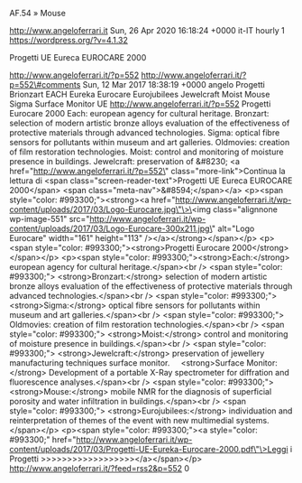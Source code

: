AF.54 » Mouse

http://www.angeloferrari.it Sun, 26 Apr 2020 16:18:24 +0000 it-IT hourly 1 https://wordpress.org/?v=4.1.32

Progetti UE Eureca EUROCARE 2000

http://www.angeloferrari.it/?p=552 http://www.angeloferrari.it/?p=552\#comments Sun, 12 Mar 2017 18:38:19 +0000 angelo Progetti Brionzart EACH Eureka Eurocare Eurojubilees Jewelcraft Moist Mouse Sigma Surface Monitor UE http://www.angeloferrari.it/?p=552 Progetti Eurocare 2000 Each: european agency for cultural heritage. Bronzart: selection of modern artistic bronze alloys evaluation of the effectiveness of protective materials through advanced technologies. Sigma: optical fibre sensors for pollutants within museum and art galleries. Oldmovies: creation of film restoration technologies. Moist: control and monitoring of moisture presence in buildings. Jewelcraft: preservation of &\#8230; \<a href=\"http://www.angeloferrari.it/?p=552\" class=\"more-link\"\>Continua la lettura di \<span class=\"screen-reader-text\"\>Progetti UE Eureca EUROCARE 2000\</span\> \<span class=\"meta-nav\"\>&\#8594;\</span\>\</a\> \<p\>\<span style=\"color: \#993300;\"\>\<strong\>\<a href=\"http://www.angeloferrari.it/wp-content/uploads/2017/03/Logo-Eurocare.jpg\"\>\<img class=\"alignnone wp-image-551\" src=\"http://www.angeloferrari.it/wp-content/uploads/2017/03/Logo-Eurocare-300x211.jpg\" alt=\"Logo Eurocare\" width=\"161\" height=\"113\" /\>\</a\>\</strong\>\</span\>\</p\> \<p\>\<span style=\"color: \#993300;\"\>\<strong\>Progetti Eurocare 2000\</strong\>\</span\>\</p\> \<p\>\<span style=\"color: \#993300;\"\>\<strong\>Each:\</strong\> european agency for cultural heritage.\</span\>\<br /\> \<span style=\"color: \#993300;\"\> \<strong\>Bronzart:\</strong\> selection of modern artistic bronze alloys evaluation of the effectiveness of protective materials through advanced technologies.\</span\>\<br /\> \<span style=\"color: \#993300;\"\> \<strong\>Sigma:\</strong\> optical fibre sensors for pollutants within museum and art galleries.\</span\>\<br /\> \<span style=\"color: \#993300;\"\> Oldmovies: creation of film restoration technologies.\</span\>\<br /\> \<span style=\"color: \#993300;\"\> \<strong\>Moist:\</strong\> control and monitoring of moisture presence in buildings.\</span\>\<br /\> \<span style=\"color: \#993300;\"\> \<strong\>Jewelcraft:\</strong\> preservation of jewellery manufacturing techniques surface monitor.     \<strong\>Surface Monitor:\</strong\> Development of a portable X-Ray spectrometer for diffration and fluorescence analyses.\</span\>\<br /\> \<span style=\"color: \#993300;\"\> \<strong\>Mouse:\</strong\> mobile NMR for the diagnosis of superficial porosity and water infiltration in buildings.\</span\>\<br /\> \<span style=\"color: \#993300;\"\> \<strong\>Eurojubilees:\</strong\> individuation and reinterpretation of themes of the event with new multimedial systems.\</span\>\</p\> \<p\>\<span style=\"color: \#993300;\"\>\<a style=\"color: \#993300;\" href=\"http://www.angeloferrari.it/wp-content/uploads/2017/03/Progetti-UE-Eureka-Eurocare-2000.pdf\"\>Leggi i Progetti &gt;&gt;&gt;&gt;&gt;&gt;&gt;&gt;&gt;&gt;&gt;&gt;&gt;&gt;&gt;&gt;&gt;&gt;\</a\>\</span\>\</p\> http://www.angeloferrari.it/?feed=rss2&p=552 0
